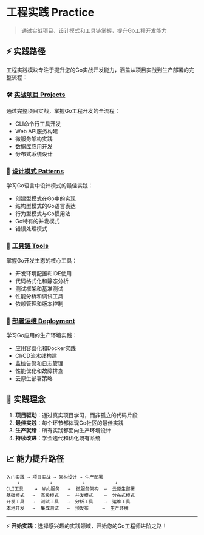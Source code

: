 # 工程实践 Practice

> 通过实战项目、设计模式和工具链掌握，提升Go工程开发能力

## ⚡ 实践路径

工程实践模块专注于提升您的Go实战开发能力，涵盖从项目实战到生产部署的完整流程：

### 🛠️ [实战项目 Projects](/practice/projects/)
通过完整项目实战，掌握Go工程开发的全流程：
- CLI命令行工具开发
- Web API服务构建
- 微服务架构实践
- 数据库应用开发
- 分布式系统设计

### 🎨 [设计模式 Patterns](/practice/patterns/)
学习Go语言中设计模式的最佳实践：
- 创建型模式在Go中的实现
- 结构型模式的Go语言表达
- 行为型模式与Go惯用法
- Go特有的并发模式
- 错误处理模式

### 🔧 [工具链 Tools](/practice/tools/)
掌握Go开发生态的核心工具：
- 开发环境配置和IDE使用
- 代码格式化和静态分析
- 测试框架和基准测试
- 性能分析和调试工具
- 依赖管理和版本控制

### 🚀 [部署运维 Deployment](/practice/deployment/)
学习Go应用的生产环境实践：
- 应用容器化和Docker实践
- CI/CD流水线构建
- 监控告警和日志管理
- 性能优化和故障排查
- 云原生部署策略

## 🎯 实践理念

1. **项目驱动**：通过真实项目学习，而非孤立的代码片段
2. **最佳实践**：每个环节都体现Go社区的最佳实践
3. **生产就绪**：所有实践都面向生产环境设计
4. **持续改进**：学会迭代和优化既有系统

## 📈 能力提升路径

```
入门实践 → 项目实战 → 架构设计 → 生产部署
    ↓           ↓           ↓           ↓
CLI工具    →  Web服务   →  微服务架构  →  云原生部署
基础模式   →  高级模式   →  并发模式    →  分布式模式
开发工具   →  测试工具   →  分析工具    →  运维工具
本地开发   →  集成测试   →  预发布     →  生产环境
```

---

⚡ **开始实践**：选择感兴趣的实践领域，开始您的Go工程师进阶之路！ 
